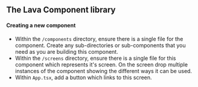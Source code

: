 ## The Lava Component library

#### Creating a new component

- Within the `/components` directory, ensure there is a single file for the component. Create any sub-directories or sub-components that you need as you are building this component.
- Within the `/screens` directory, ensure there is a single file for this component which represents it's screen. On the screen drop multiple instances of the component showing the different ways it can be used.
- Within `App.tsx`, add a button which links to this screen.